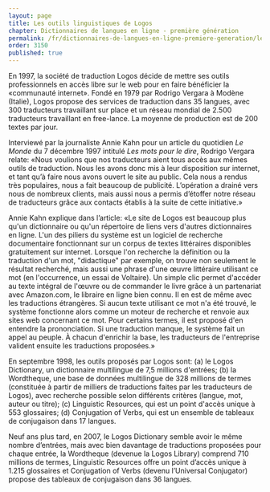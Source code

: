 ```yaml
---
layout: page
title: Les outils linguistiques de Logos
chapter: Dictionnaires de langues en ligne - première génération
permalink: /fr/dictionnaires-de-langues-en-ligne-premiere-generation/les-outils-linguistiques-de-logos/
order: 3150
published: true
---
```

<p>En 1997, la société de traduction Logos décide de mettre ses outils professionnels en accès libre sur le web pour en faire bénéficier la «communauté internet». Fondé en 1979 par Rodrigo Vergara à Modène (Italie), Logos propose des services de traduction dans 35 langues, avec 300 traducteurs travaillant sur place et un réseau mondial de 2.500 traducteurs travaillant en free-lance. La moyenne de production est de 200 textes par jour.</p>

<p>Interviewé par la journaliste Annie Kahn pour un article du quotidien <em>Le Monde</em> du 7 décembre 1997 intitulé <em>Les mots pour le dire</em>, Rodrigo Vergara relate: «Nous voulions que nos traducteurs aient tous accès aux mêmes outils de traduction. Nous les avons donc mis à leur disposition sur internet, et tant qu’à faire nous avons ouvert le site au public. Cela nous a rendus très populaires, nous a fait beaucoup de publicité. L’opération a drainé vers nous de nombreux clients, mais aussi nous a permis d’étoffer notre réseau de traducteurs grâce aux contacts établis à la suite de cette initiative.»</p>

<p>Annie Kahn explique dans l’article: «Le site de Logos est beaucoup plus qu'un dictionnaire ou qu'un répertoire de liens vers d'autres dictionnaires en ligne. L'un des piliers du système est un logiciel de recherche documentaire fonctionnant sur un corpus de textes littéraires disponibles gratuitement sur internet. Lorsque l'on recherche la définition ou la traduction d'un mot, "didactique" par exemple, on trouve non seulement le résultat recherché, mais aussi une phrase d'une œuvre littéraire utilisant ce mot (en l'occurrence, un essai de Voltaire). Un simple clic permet d'accéder au texte intégral de l'œuvre ou de commander le livre grâce à un partenariat avec Amazon.com, le libraire en ligne bien connu. Il en est de même avec les traductions étrangères. Si aucun texte utilisant ce mot n'a été trouvé, le système fonctionne alors comme un moteur de recherche et renvoie aux sites web concernant ce mot. Pour certains termes, il est proposé d'en entendre la prononciation. Si une traduction manque, le système fait un appel au peuple. À chacun d'enrichir la base, les traducteurs de l'entreprise valident ensuite les traductions proposées.»</p>

<p>En septembre 1998, les outils proposés par Logos sont: (a) le Logos Dictionary, un dictionnaire multilingue de 7,5 millions d'entrées; (b) la Wordtheque, une base de données multilingue de 328 millions de termes (constituée à partir de milliers de traductions faites par les traducteurs de Logos), avec recherche possible selon différents critères (langue, mot, auteur ou titre); (c) Linguistic Resources, qui est un point d'accès unique à 553 glossaires; (d) Conjugation of Verbs, qui est un ensemble de tableaux de conjugaison dans 17 langues.</p>

<p>Neuf ans plus tard, en 2007, le Logos Dictionary semble avoir le même nombre d’entrées, mais avec bien davantage de traductions proposées pour chaque entrée, la Wordtheque (devenue la Logos Library) comprend 710 millions de termes, Linguistic Resources offre un point d’accès unique à 1.215 glossaires et Conjugation of Verbs (devenu l’Universal Conjugator) propose des tableaux de conjugaison dans 36 langues.</p>